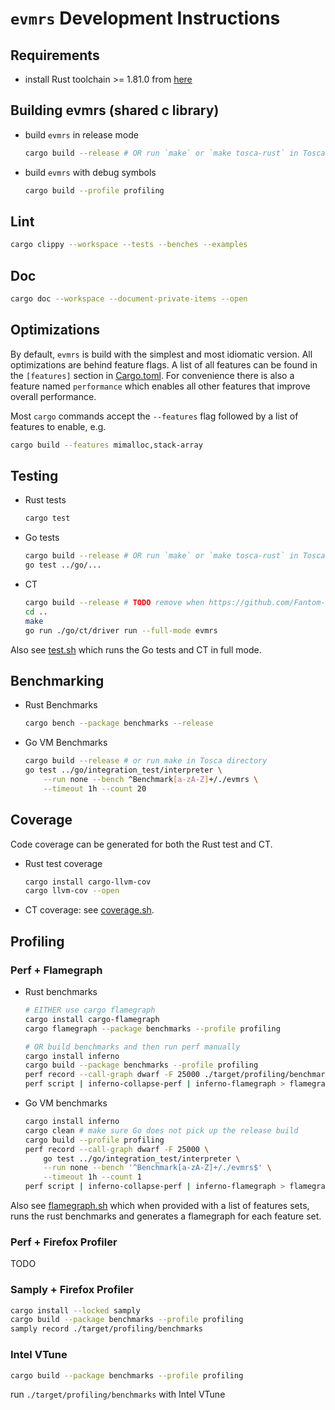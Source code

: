 # `evmrs` Development Instructions

## Requirements

- install Rust toolchain >= 1.81.0 from [here](https://rustup.rs/)

## Building evmrs (shared c library)

- build `evmrs` in release mode
    ```sh
    cargo build --release # OR run `make` or `make tosca-rust` in Tosca directory
    ```
- build `evmrs` with debug symbols
    ```sh
    cargo build --profile profiling
    ```

## Lint

```sh
cargo clippy --workspace --tests --benches --examples
```

## Doc

```sh
cargo doc --workspace --document-private-items --open
```

## Optimizations

By default, `evmrs` is build with the simplest and most idiomatic version.
All optimizations are behind feature flags.
A list of all features can be found in the `[features]` section in [Cargo.toml](./Cargo.toml).
For convenience there is also a feature named `performance` which enables all other features that improve overall performance.

Most `cargo` commands accept the `--features` flag followed by a list of features to enable, e.g.
```sh
cargo build --features mimalloc,stack-array
```

## Testing

- Rust tests
    ```sh
    cargo test
    ```
- Go tests
    ```sh
    cargo build --release # OR run `make` or `make tosca-rust` in Tosca directory
    go test ../go/...
    ```
- CT
    ```sh
    cargo build --release # TODO remove when https://github.com/Fantom-foundation/Tosca/pull/778 is merged
    cd ..
    make
    go run ./go/ct/driver run --full-mode evmrs
    ```

Also see [test.sh](./scripts/test.sh) which runs the Go tests and CT in full mode.

## Benchmarking

- Rust Benchmarks
    ```sh
    cargo bench --package benchmarks --release
    ```
- Go VM Benchmarks
    ```sh
    cargo build --release # or run make in Tosca directory
    go test ../go/integration_test/interpreter \
        --run none --bench ^Benchmark[a-zA-Z]+/./evmrs \
        --timeout 1h --count 20
    ```

## Coverage

Code coverage can be generated for both the Rust test and CT.
- Rust test coverage
    ```sh
    cargo install cargo-llvm-cov
    cargo llvm-cov --open
    ```
- CT coverage: see [coverage.sh](./scripts/coverage.sh).

## Profiling

### Perf + Flamegraph

- Rust benchmarks
    ```sh
    # EITHER use cargo flamegraph
    cargo install cargo-flamegraph
    cargo flamegraph --package benchmarks --profile profiling

    # OR build benchmarks and then run perf manually
    cargo install inferno
    cargo build --package benchmarks --profile profiling
    perf record --call-graph dwarf -F 25000 ./target/profiling/benchmarks
    perf script | inferno-collapse-perf | inferno-flamegraph > flamegraph.svg
    ```
- Go VM benchmarks
    ```sh
    cargo install inferno
    cargo clean # make sure Go does not pick up the release build
    cargo build --profile profiling
    perf record --call-graph dwarf -F 25000 \
        go test ../go/integration_test/interpreter \
        --run none --bench '^Benchmark[a-zA-Z]+/./evmrs$' \
        --timeout 1h --count 1
    perf script | inferno-collapse-perf | inferno-flamegraph > flamegraph.svg
    ```

Also see [flamegraph.sh](./scripts/flamegraph.sh) which when provided with a list of features sets, runs the rust benchmarks and generates a flamegraph for each feature set.

### Perf + Firefox Profiler

TODO

### Samply + Firefox Profiler

```sh
cargo install --locked samply
cargo build --package benchmarks --profile profiling
samply record ./target/profiling/benchmarks
```

### Intel VTune

```sh
cargo build --package benchmarks --profile profiling
```
run `./target/profiling/benchmarks` with Intel VTune 
